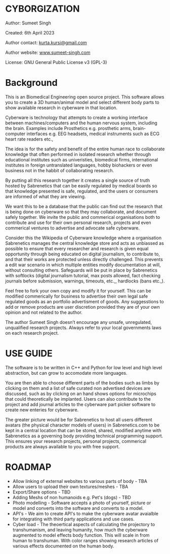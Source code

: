 # CYBORGIZATION

Author: Sumeet Singh

Created: 6th April 2023

Author contact: kurta.kursi@gmail.com

Author website: www.sumeet-singh.com

License: GNU General Public License v3 (GPL-3)


# Background

This is an Biomedical Engineering open source project. This software allows you to create a 3D human/animal model and select different body parts to show available research in cyberware in that location.

Cyberware is technology that attempts to create a working interface between machines/computers and the human nervous system, including the brain. Examples include Prosthetics e.g. prosthetic arms, brain-computer interfaces e.g. EEG headsets, medical instruments such as ECG heart rate readers etc.,

The idea is for the safety and benefit of the entire human race to collaborate knowledge that often performed in isolated research whether through educational institutes such as univeristies, biomedical firms, international institutes in foreign untranslated languages, hobby biohackers or even business not in the habbit of collaborating research.

By putting all this research together it creates a single source of truth hosted by Sabrenetics that can be easily regulated by medical boards so that knowledge presented is safe, regulated, and the users or consumers are informed of what they are viewing.

We want this to be a database that the public can find out the research that is being done on cyberware so that they may collaborate, and document safely together.  We invite the public and commerical organisations both to contribute and use for their own personal research, projects and even commerical ventures to advertise and advocate safe cyberware. 

Consider this the Wikipedia of Cyberware knowledge where a organisation Sabrenetics manages the central knowledge store and acts as unbiassed as possible to ensure that every researcher and research is given equal opportunity through being educated on digital journalism, to contribute to, and that their works are protected unless directly challenged. This prevents a edit war scenario in which multiple entities modify documentation at will, without consulting others. Safeguards will be put in place by Sabrenetics with softlocks (digital journalism tutorial, max posts allowed, fact checking journals before submission, warnings, timeouts, etc.,, hardlocks (bans etc.,).

Feel free to fork your own copy and modify it for yourself. This can be modified commerically for business to advertise their own legal safe regulated goods as an portfolio advertisment of goods. Any suggesstions to add or remove products are user discretion provided they are of your own opinion and not related to the author.

The author Sumeet Singh doesn’t encourage any unsafe, unregulated, unqualified research projects. Always refer to your local governments laws on each research project.


# USE GUIDE

The software is to be written in C++ and Python for low level and high level abstraction, but can grow to accomodate more languages.

You are then able to choose different parts of the bodies such as limbs by clicking on them and a list of safe curated non advertised devices are discussed, such
as by clicking on an hand shows options for microchips that could theoretically be implanted. Users can also contribute to the project and add journal articles to the cyberware part picker software to create new enteries for cyberware.

The greater picture would be for Sabrenetics to host all users different avatars (the physical character models of users) in Sabrenetics.com to be kept in a central location that can be stored, shared, modified anytime with Sabrenetics as a governing body providing technical programming support. This ensures your research projects, personal projects, commerical products are always available to you with free support.





# ROADMAP

* Allow linking of external websites to various parts of body - TBA
* Allow users to upload their own textures/meshes - TBA
* Export/Share options - TBD
* Adding Meshs of non humanoids e.g. Pet's (dogs) - TBD
* Photo modelling - Software accepts a photo of yourself, picture or model and converts into the software and converts to a model.
* API's - We aim to create API's to make the cyberware avatar avaialble for integrating with third party applications and use cases.
* Cyber load - The theoertical aspects of calculating the projectory to transhumanism, and leaving humanity, how much the cyberware augmented to model effects body function. This will scale in from human to transhuman. With color ranges showing research articles of various effects documented on the human body.


